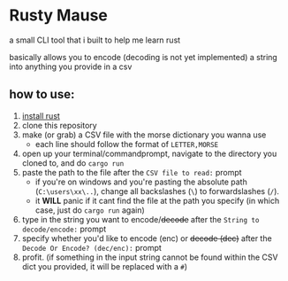 # Rusty Mause

a small CLI tool that i built to help me learn rust

basically allows you to encode (decoding is not yet implemented) a string into anything you provide in a csv

## how to use:
1) [install rust](https://www.rust-lang.org/tools/install)
2) clone this repository
3) make (or grab) a CSV file with the morse dictionary you wanna use
    - each line should follow the format of `LETTER,MORSE`
4) open up your terminal/commandprompt, navigate to the directory you cloned to, and do `cargo run`
5) paste the path to the file after the `CSV file to read:` prompt
    - if you're on windows and you're pasting the absolute path (`C:\users\xx\..`), change all backslashes (`\`) to forwardslashes (`/`).
    - it **WILL** panic if it cant find the file at the path you specify (in which case, just do `cargo run` again)
6) type in the string you want to encode/~~decode~~ after the `String to decode/encode:` prompt
7) specify whether you'd like to encode (enc) or ~~decode (dec)~~ after the `Decode Or Encode? (dec/enc):` prompt
8) profit. (if something in the input string cannot be found within the CSV dict you provided, it will be replaced with a `#`)
